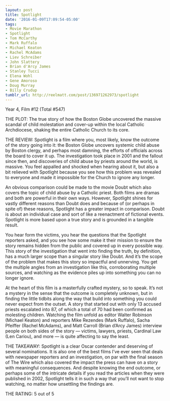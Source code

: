 ```yaml
---
layout: post
title: Spotlight
date: '2016-01-09T17:09:54-05:00'
tags:
- Movie Marathon
- Spotlight
- Tom McCarthy
- Mark Ruffalo
- Michael Keaton
- Rachel McAdams
- Liev Schreiber
- John Slattery
- Brian d'Arcy James
- Stanley Tucci
- Elena Wohl
- Gene Amoroso
- Doug Murray
- Billy Crudup
tumblr_url: http://reelmatt.com/post/136971262973/spotlight
---
```

Year 4, Film #12 (Total #547)

THE PLOT: The true story of how the Boston Globe uncovered the massive scandal of child molestation and cover-up within the local Catholic Archdiocese, shaking the entire Catholic Church to its core.

THE REVIEW: Spotlight is a film where you, most likely, know the outcome of the story going into it: the Boston Globe uncovers systemic child abuse by Boston clergy, and perhaps most damning, the efforts of officials across the board to cover it up. The investigation took place in 2001 and the fallout since then, and discoveries of child abuse by priests around the world, is massive. You feel appalled and shocked when hearing about it, but also a bit relieved with Spotlight because you see how this problem was revealed to everyone and made it impossible for the Church to ignore any longer.

An obvious comparison could be made to the movie Doubt which also covers the topic of child abuse by a Catholic priest. Both films are dramas and both are powerful in their own ways. However, Spotlight shines for vastly different reasons than Doubt does and because of (or perhaps in spite of) these reasons, Spotlight has a greater impact in comparison. Doubt is about an individual case and sort of like a reenactment of fictional events. Spotlight is more based upon a true story and is grounded in a tangible result.

You hear form the victims, you hear the questions that the Spotlight reporters asked, and you see how some make it their mission to ensure the story remains hidden from the public and covered up in every possible way. This story of the investigation that went into finding the truth, by definition, has a much larger scope than a singular story like Doubt. And it’s the scope of the problem that makes this story so impactful and unnerving. You get the multiple angles from an investigation like this, corroborating multiple sources, and watching as the evidence piles up into something you can no longer ignore.

At the heart of this film is a masterfully crafted mystery, so to speak. It’s not a mystery in the sense that the outcome is completely unknown, but in finding the little tidbits along the way that build into something you could never expect from the outset. A story that started out with only 13 accused priests escalated into 87, of which a total of 70 had been confirmed as molesting children. Watching the film unfold as editor Walter Robinson (Michael Keaton) and reporters Mike Rezendes (Mark Ruffalo), Sacha Pfeiffer (Rachel McAdams), and Matt Carroll (Brian d’Arcy James) interview people on both sides of the story — victims, lawyers, priests, Cardinal Law (Len Cariou), and more — is quite affecting to say the least.

THE TAKEAWAY: Spotlight is a clear Oscar contender and deserving of several nominations. It is also one of the best films I’ve ever seen that deals with newspaper reporters and an investigation, on par with the final season of The Wire which also covered the impact the press can have on a story with meaningful consequences. And despite knowing the end outcome, or perhaps some of the intricate details if you read the articles when they were published in 2002, Spotlight tells it in such a way that you’ll not want to stop watching, no matter how unsettling the findings are.

THE RATING: 5 out of 5
